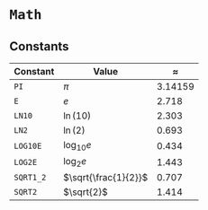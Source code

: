 # `Math`

## Constants

| Constant | Value | $\approx$ |
|--|--|--|
| `PI` | $\pi$ | 3.14159 |
| `E` | $e$ | 2.718 |
| `LN10` | $\ln(10)$ | 2.303 |
| `LN2` | $\ln(2)$ | 0.693 |
| `LOG10E` | $\log_{10} e$ | 0.434 |
| `LOG2E` | $\log_2 e$ | 1.443 |
| `SQRT1_2` | $\sqrt{\frac{1}{2}}$ | 0.707 |
| `SQRT2` | $\sqrt{2}$ | 1.414 |
